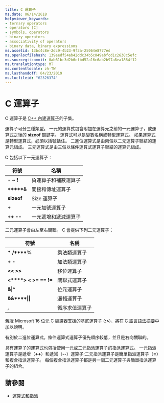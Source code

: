 ```yaml
---
title: C 運算子
ms.date: 06/14/2018
helpviewer_keywords:
- ternary operators
- operators [C]
- symbols, operators
- binary operators
- associativity of operators
- binary data, binary expressions
ms.assetid: 13bc4c8e-2dc9-4b23-9f3a-25064e8777ed
ms.openlocfilehash: 139eedf54ab42ddc34b5c049abfcd1c2638c5efc
ms.sourcegitcommit: 0ab61bc3d2b6cfbd52a16c6ab2b97a8ea1864f12
ms.translationtype: MT
ms.contentlocale: zh-TW
ms.lasthandoff: 04/23/2019
ms.locfileid: "62326374"
---
```

# <a name="c-operators"></a>C 運算子

C 運算子是 [C++ 內建運算子](../cpp/cpp-built-in-operators-precedence-and-associativity.md)的子集。

運算子可分三種類型。 一元的運算式包含附加在運算元之前的一元運算子，或運算式之後的 **sizeof** 關鍵字。 運算式可以是變數名稱或轉型運算式。 如果運算式是轉型運算式，必須以括號括住。 二進位運算式是由兩個以二元運算子聯結的運算元組成。 三元運算式是由三個以條件運算式運算子聯結的運算元組成。

C 包括以下一元運算子：

|符號|名稱|
|------------|----------|
|**-** **~** **!**|負運算子和補數運算子|
|**&#42;****&**|間接和傳址運算子|
|**sizeof**|Size 運算子|
|**+**|一元加號運算子|
|**++** **--**|一元遞增和遞減運算子|

二元運算子會由左至右關聯。 C 會提供下列二元運算子：

|符號|名稱|
|------------|----------|
|**&#42;** **/****%**|乘法類運算子|
|**+** **-**|加法類運算子|
|**\<\<** **>>**|移位運算子|
|**\<****>** **\<** **>=** **==** **!=**|關聯式運算子|
|**&****&#124;****^**|位元運算子|
|**&&****&#124;&#124;**|邏輯運算子|
|**,**|循序求值運算子|

舊版 Microsoft 16 位元 C 編譯器支援的基底運算子 (**:>**)，將在 [C 語言語法摘要](../c-language/c-language-syntax-summary.md)中加以說明。

有別於二進位運算式，條件運算式運算子優先順序較低，並且是右向關聯的。

具有運算子的運算式也包括使用一元或二元指派運算子的指派運算式。 一元指派運算子是遞增（**++**）和遞減（**--**）運算子;二元指派運算子是簡單指派運算子（**=**）和複合指派運算子。 每個複合指派運算子都是另一個二元運算子與簡單指派運算子的組合。

## <a name="see-also"></a>請參閱

- [運算式和指派](../c-language/expressions-and-assignments.md)
